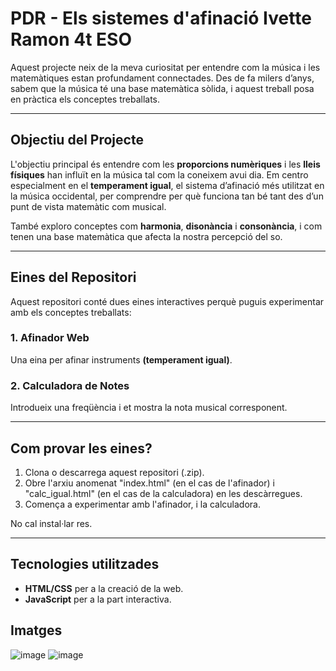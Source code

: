 #  PDR - Els sistemes d'afinació Ivette Ramon 4t ESO

Aquest projecte neix de la meva curiositat per entendre com la música i les matemàtiques estan profundament connectades. Des de fa milers d’anys, sabem que la música té una base matemàtica sòlida, i aquest treball posa en pràctica els conceptes treballats.

---

## Objectiu del Projecte

L'objectiu principal és entendre com les **proporcions numèriques** i les **lleis físiques** han influït en la música tal com la coneixem avui dia. Em centro especialment en el **temperament igual**, el sistema d’afinació més utilitzat en la música occidental, per comprendre per què funciona tan bé tant des d’un punt de vista matemàtic com musical.

També exploro conceptes com **harmonia**, **disonància** i **consonància**, i com tenen una base matemàtica que afecta la nostra percepció del so.

---

## Eines del Repositori

Aquest repositori conté dues eines interactives perquè puguis experimentar amb els conceptes treballats:

### 1. **Afinador Web**
Una eina per afinar instruments **(temperament igual)**.

### 2. **Calculadora de Notes**
Introdueix una freqüència i et mostra la nota musical corresponent.

---

## Com provar les eines?

1. Clona o descarrega aquest repositori (.zip).
2. Obre l'arxiu anomenat "index.html" (en el cas de l'afinador) i "calc_igual.html" (en el cas de la calculadora) en les descàrregues.
3. Comença a experimentar amb l'afinador, i la calculadora.

No cal instal·lar res.

---

## Tecnologies utilitzades

- **HTML/CSS** per a la creació de la web.
- **JavaScript** per a la part interactiva.

## Imatges

![image](https://github.com/user-attachments/assets/ce41a33d-1d66-4f8f-9834-1787b82c0f72)
![image](https://github.com/user-attachments/assets/91750649-e040-4084-a2db-68cf30a285b6)
